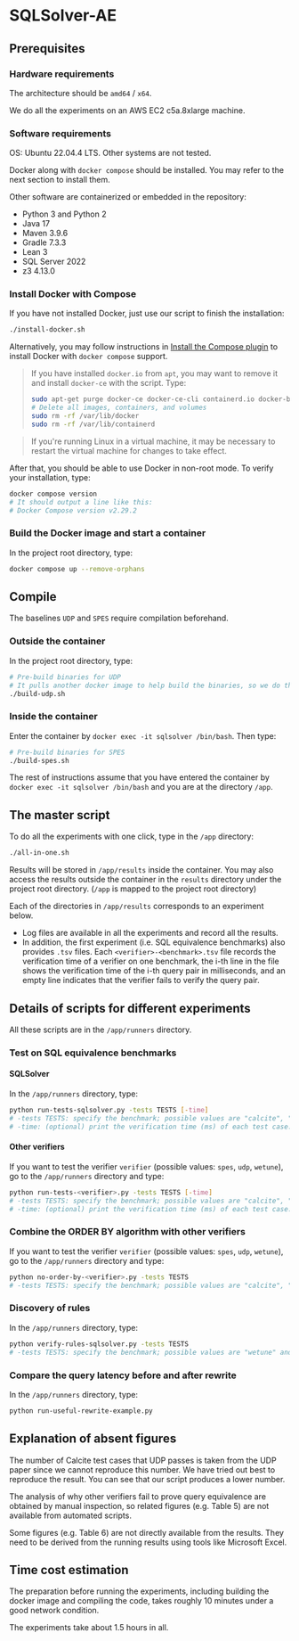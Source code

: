 # SQLSolver-AE

## Prerequisites

### Hardware requirements

The architecture should be `amd64` / `x64`.

We do all the experiments on an AWS EC2 c5a.8xlarge machine.

### Software requirements

OS: Ubuntu 22.04.4 LTS.
Other systems are not tested.

Docker along with `docker compose` should be installed. You may refer to the next section to install them.

Other software are containerized or embedded in the repository:
- Python 3 and Python 2
- Java 17
- Maven 3.9.6
- Gradle 7.3.3
- Lean 3
- SQL Server 2022
- z3 4.13.0

### Install Docker with Compose

If you have not installed Docker, just use our script to finish the installation:
```sh
./install-docker.sh
```

Alternatively, you may follow instructions in [Install the Compose plugin](https://docs.docker.com/compose/install/linux/) to install Docker with `docker compose` support.

> If you have installed `docker.io` from `apt`, you may want to remove it and install `docker-ce` with the script. Type:
> ```sh
> sudo apt-get purge docker-ce docker-ce-cli containerd.io docker-buildx-plugin docker-compose-plugin docker-ce-rootless-extras
> # Delete all images, containers, and volumes
> sudo rm -rf /var/lib/docker
> sudo rm -rf /var/lib/containerd
> ```

> If you're running Linux in a virtual machine, it may be necessary to restart the virtual machine for changes to take effect.

After that, you should be able to use Docker in non-root mode. To verify your installation, type:
```sh
docker compose version
# It should output a line like this:
# Docker Compose version v2.29.2
```

### Build the Docker image and start a container

In the project root directory, type:
```sh
docker compose up --remove-orphans
```

## Compile

The baselines `UDP` and `SPES` require compilation beforehand.

### Outside the container

In the project root directory, type:
```sh
# Pre-build binaries for UDP
# It pulls another docker image to help build the binaries, so we do this build outside the container
./build-udp.sh
```

### Inside the container

Enter the container by `docker exec -it sqlsolver /bin/bash`.
Then type:
```sh
# Pre-build binaries for SPES
./build-spes.sh
```

The rest of instructions assume that you have entered the container by `docker exec -it sqlsolver /bin/bash`
and you are at the directory `/app`.

## The master script

To do all the experiments with one click, type in the `/app` directory:
```sh
./all-in-one.sh
```

Results will be stored in `/app/results` inside the container.
You may also access the results outside the container in the `results` directory under the project root directory.
(`/app` is mapped to the project root directory)

Each of the directories in `/app/results` corresponds to an experiment below.
- Log files are available in all the experiments and record all the results.
- In addition, the first experiment (i.e. SQL equivalence benchmarks) also provides `.tsv` files.
Each `<verifier>-<benchmark>.tsv` file records the verification time of a verifier on one benchmark,
	the i-th line in the file shows the verification time of the i-th query pair in milliseconds,
	and an empty line indicates that the verifier fails to verify the query pair.

## Details of scripts for different experiments

All these scripts are in the `/app/runners` directory.

### Test on SQL equivalence benchmarks

#### SQLSolver

In the `/app/runners` directory, type:
```sh
python run-tests-sqlsolver.py -tests TESTS [-time]
# -tests TESTS: specify the benchmark; possible values are "calcite", "spark", "tpcc", and "tpch".
# -time: (optional) print the verification time (ms) of each test case.
```

#### Other verifiers

If you want to test the verifier `verifier` (possible values: `spes`, `udp`, `wetune`),
go to the `/app/runners` directory and type:
```sh
python run-tests-<verifier>.py -tests TESTS [-time]
# -tests TESTS: specify the benchmark; possible values are "calcite", "spark", "tpcc", and "tpch".
# -time: (optional) print the verification time (ms) of each test case.
```

### Combine the ORDER BY algorithm with other verifiers

If you want to test the verifier `verifier` (possible values: `spes`, `udp`, `wetune`),
go to the `/app/runners` directory and type:
```sh
python no-order-by-<verifier>.py -tests TESTS
# -tests TESTS: specify the benchmark; possible values are "calcite", "spark", "tpcc", and "tpch".
```

### Discovery of rules

In the `/app/runners` directory, type:
```sh
python verify-rules-sqlsolver.py -tests TESTS
# -tests TESTS: specify the benchmark; possible values are "wetune" and "sqlsolver".
```

### Compare the query latency before and after rewrite

In the `/app/runners` directory, type:
```sh
python run-useful-rewrite-example.py
```

## Explanation of absent figures

The number of Calcite test cases that UDP passes is taken from the UDP paper since we cannot reproduce this number.
We have tried out best to reproduce the result.
You can see that our script produces a lower number.

The analysis of why other verifiers fail to prove query equivalence are obtained by manual inspection,
so related figures (e.g. Table 5) are not available from automated scripts.

Some figures (e.g. Table 6) are not directly available from the results.
They need to be derived from the running results using tools like Microsoft Excel.

## Time cost estimation

The preparation before running the experiments, including building the docker image and compiling the code,
takes roughly 10 minutes under a good network condition.

The experiments take about 1.5 hours in all.
